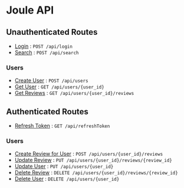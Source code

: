 # Joule API


## Unauthenticated Routes

* [Login](login.md) : `POST /api/login`
* [Search](search.md) : `POST /api/search`

### Users

* [Create User](users/create_user.md) : `POST /api/users`
* [Get User](users/get_user.md) : `GET /api/users/{user_id}`
* [Get Reviews](users/get_reviews.md) : `GET /api/users/{user_id}/reviews`


## Authenticated Routes

* [Refresh Token](refresh_token.md) : `GET /api/refreshToken`

### Users

* [Create Review for User](users/create_review.md) : `POST /api/users/{user_id}/reviews`
* [Update Review](users/update_review.md) : `PUT /api/users/{user_id}/reviews/{review_id}`
* [Update User](users/update_user.md) : `PUT /api/users/{user_id}`
* [Delete Review](users/delete_review.md) : `DELETE /api/users/{user_id}/reviews/{review_id}`
* [Delete User](users/delete_user.md) : `DELETE /api/users/{user_id}`